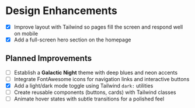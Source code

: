 # Design Enhancements

- [x] Improve layout with Tailwind so pages fill the screen and respond well on mobile
- [x] Add a full-screen hero section on the homepage

## Planned Improvements

- [ ] Establish a **Galactic Night** theme with deep blues and neon accents
- [ ] Integrate FontAwesome icons for navigation links and interactive buttons
- [x] Add a light/dark mode toggle using Tailwind `dark:` utilities
- [ ] Create reusable components (buttons, cards) with Tailwind classes
- [ ] Animate hover states with subtle transitions for a polished feel
